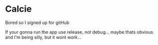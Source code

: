 Calcie
======
Bored so I signed up for gitHub

If your gonna run the app use release, not debug... maybe thats obvious and I'm being silly, but it wont work...
